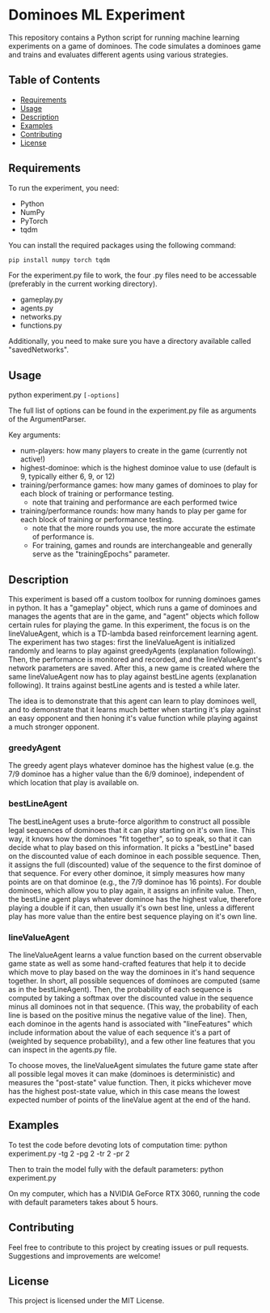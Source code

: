 # Dominoes ML Experiment

This repository contains a Python script for running machine learning experiments on a game of dominoes. The code simulates a dominoes game and trains and evaluates different agents using various strategies.

## Table of Contents

- [Requirements](#requirements)
- [Usage](#usage)
- [Description](#description)
- [Examples](#examples)
- [Contributing](#contributing)
- [License](#license)

## Requirements

To run the experiment, you need:

- Python
- NumPy
- PyTorch
- tqdm

You can install the required packages using the following command:

```bash
pip install numpy torch tqdm
```

For the experiment.py file to work, the four .py files need to be accessable (preferably in the current working directory). 

 - gameplay.py
 - agents.py
 - networks.py
 - functions.py

Additionally, you need to make sure you have a directory available called "savedNetworks".

## Usage

python experiment.py `[-options]`

The full list of options can be found in the experiment.py file as arguments of the ArgumentParser. 

Key arguments: 

 - num-players: how many players to create in the game (currently not active!)
 - highest-dominoe: which is the highest dominoe value to use (default is 9, typically either 6, 9, or 12)
 - training/performance games: how many games of dominoes to play for each block of training or performance testing.
     - note that training and performance are each performed twice
 - training/performance rounds: how many hands to play per game for each block of training or performance testing.
     - note that the more rounds you use, the more accurate the estimate of performance is.
     - For training, games and rounds are interchangeable and generally serve as the "trainingEpochs" parameter.

## Description

This experiment is based off a custom toolbox for running dominoes games in python. It has a "gameplay" object, which
runs a game of dominoes and manages the agents that are in the game, and "agent" objects which follow certain rules for 
playing the game. In this experiment, the focus is on the lineValueAgent, which is a TD-lambda based reinforcement 
learning agent. The experiment has two stages: first the lineValueAgent is initialized randomly and learns to play against
greedyAgents (explanation following). Then, the performance is monitored and recorded, and the lineValueAgent's network 
parameters are saved. After this, a new game is created where the same lineValueAgent now has to play against bestLine 
agents (explanation following). It trains against bestLine agents and is tested a while later. 

The idea is to demonstrate that this agent can learn to play dominoes well, and to demonstrate that it learns much better
when starting it's play against an easy opponent and then honing it's value function while playing against a much stronger
opponent. 

### greedyAgent
The greedy agent plays whatever dominoe has the highest value (e.g. the 7/9 dominoe has a higher value than the 6/9 dominoe), 
independent of which location that play is available on. 

### bestLineAgent
The bestLineAgent uses a brute-force algorithm to construct all possible legal sequences of dominoes that it can play 
starting on it's own line. This way, it knows how the dominoes "fit together", so to speak, so that it can decide what to play
based on this information. It picks a "bestLine" based on the discounted value of each dominoe in each possible sequence. 
Then, it assigns the full (discounted) value of the sequence to the first dominoe of that sequence. For every other dominoe, 
it simply measures how many points are on that dominoe (e.g., the 7/9 dominoe has 16 points). For double dominoes, which allow
you to play again, it assigns an infinite value. Then, the bestLine agent plays whatever dominoe has the highest value, 
therefore playing a double if it can, then usually it's own best line, unless a different play has more value than the entire
best sequence playing on it's own line. 

### lineValueAgent
The lineValueAgent learns a value function based on the current observable game state as well as some hand-crafted features
that help it to decide which move to play based on the way the dominoes in it's hand sequence together. In short, all possible
sequences of dominoes are computed (same as in the bestLineAgent). Then, the probability of each sequence is computed by taking
a softmax over the discounted value in the sequence minus all dominoes not in that sequence. (This way, the probability of each
line is based on the positive minus the negative value of the line). Then, each dominoe in the agents hand is associated with 
"lineFeatures" which include information about the value of each sequence it's a part of (weighted by sequence probability), 
and a few other line features that you can inspect in the agents.py file. 

To choose moves, the lineValueAgent simulates the future game state after all possible legal moves it can make (dominoes is 
deterministic) and measures the "post-state" value function. Then, it picks whichever move has the highest post-state value, which
in this case means the lowest expected number of points of the lineValue agent at the end of the hand. 

## Examples
To test the code before devoting lots of computation time: 
python experiment.py -tg 2 -pg 2 -tr 2 -pr 2 

Then to train the model fully with the default parameters: 
python experiment.py

On my computer, which has a NVIDIA GeForce RTX 3060, running the code with default parameters takes about 5 hours. 

## Contributing
Feel free to contribute to this project by creating issues or pull requests. Suggestions and improvements are welcome!

## License
This project is licensed under the MIT License.